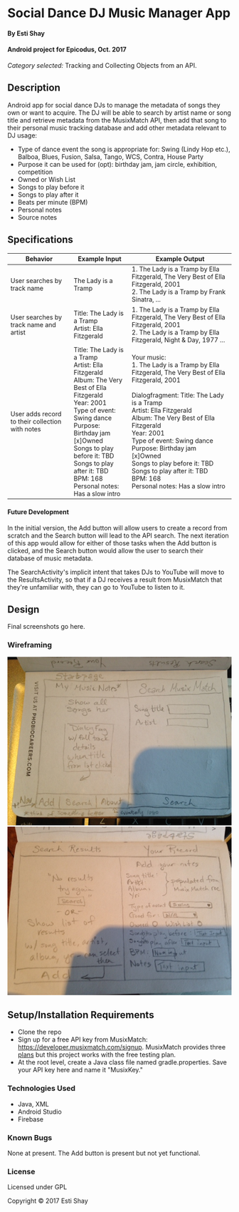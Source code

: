 # Social Dance DJ Music Manager App

#### By Esti Shay
#### Android project for Epicodus, Oct. 2017
*Category selected:* Tracking and Collecting Objects from an API.

## Description

Android app for social dance DJs to manage the metadata of songs they own or want to acquire. The DJ will be able to search by artist name or song title and retrieve metadata from the MusixMatch API, then add that song to their personal music tracking database and add other metadata relevant to DJ usage:
* Type of dance event the song is appropriate for: Swing (Lindy Hop etc.), Balboa, Blues, Fusion, Salsa, Tango, WCS, Contra, House Party
* Purpose it can be used for (opt): birthday jam, jam circle, exhibition, competition
* Owned or Wish List
* Songs to play before it
* Songs to play after it
* Beats per minute (BPM)
* Personal notes
* Source notes

## Specifications
| Behavior      | Example Input      | Example Output       |
| ------------- | ------------- | ------------- |
| User searches by track name | The Lady is a Tramp | 1. The Lady is a Tramp by Ella Fitzgerald, The Very Best of Ella Fitzgerald, 2001<br>2. The Lady is a Tramp by Frank Sinatra, ... |
| User searches by track name and artist | Title: The Lady is a Tramp <br>Artist: Ella Fitzgerald | 1. The Lady is a Tramp by Ella Fitzgerald, The Very Best of Ella Fitzgerald, 2001<br>2. The Lady is a Tramp by Ella Fitzgerald, Night & Day, 1977 ... |
| User adds record to their collection with notes | Title: The Lady is a Tramp<br>Artist: Ella Fitzgerald<br>Album: The Very Best of Ella Fitzgerald<br>Year: 2001<br>Type of event: Swing dance<br>Purpose: Birthday jam<br>\[x\]Owned<br>Songs to play before it: TBD<br>Songs to play after it: TBD<br>BPM: 168<br>Personal notes: Has a slow intro | Your music: <br>1. The Lady is a Tramp by Ella Fitzgerald, The Very Best of Ella Fitzgerald, 2001<br><br> Dialogfragment: Title: The Lady is a Tramp<br>Artist: Ella Fitzgerald<br>Album: The Very Best of Ella Fitzgerald<br>Year: 2001<br>Type of event: Swing dance<br>Purpose: Birthday jam<br>\[x\]Owned<br>Songs to play before it: TBD<br>Songs to play after it: TBD<br>BPM: 168<br>Personal notes: Has a slow intro |

#### Future Development
In the initial version, the Add button will allow users to create a record from scratch and the Search button will lead to the API search. The next iteration of this app would allow for either of those tasks when the Add button is clicked, and the Search button would allow the user to search their database of music metadata.

The SearchActivity's implicit intent that takes DJs to YouTube will move to the ResultsActivity, so that if a DJ receives a result from MusixMatch that they're unfamiliar with, they can go to YouTube to listen to it.

## Design
Final screenshots go here.

### Wireframing
![Wireframing: start and search pages](app/src/main/res/drawable/wireframing2.JPG "Diagram of Start and Search pages")
![Wireframing: search results and your notes pages](app/src/main/res/drawable/wireframing1.JPG "Diagram of search results and form to add personal notes")

## Setup/Installation Requirements
* Clone the repo
* Sign up for a free API key from MusixMatch: https://developer.musixmatch.com/signup. MusixMatch provides three [plans](https://developer.musixmatch.com/plans "plans") but this project works with the free testing plan.
* At the root level, create a Java class file named gradle.properties. Save your API key here and name it "MusixKey."

### Technologies Used
* Java, XML
* Android Studio
* Firebase

### Known Bugs
None at present.
The Add button is present but not yet functional.

### License

Licensed under GPL

Copyright &copy; 2017 Esti Shay
